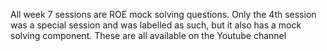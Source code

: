 All week 7 sessions are ROE mock solving questions. Only the 4th session was a
special session and was labelled as such, but it also has a mock solving
component. These are all available on the Youtube channel